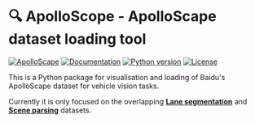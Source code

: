 # :mag: ApolloScope - ApolloScape dataset loading tool

[![ApolloScape][apolloscape_badge]][apolloscape_link]
[![Documentation][documentation_badge]][documentation_link]
[![Python version][python_version_badge]][python_version_link]
[![License][license_badge]][license_link]

This is a Python package for visualisation and loading of Baidu's ApolloScape dataset for vehicle vision tasks.

Currently it is only focused on the overlapping [__Lane segmentation__][lane_segmentation] and [__Scene parsing__][scene_parsing] datasets.

[lane_segmentation]: http://apolloscape.auto/lane_segmentation.html
[scene_parsing]: http://apolloscape.auto/scene.html

[apolloscape_badge]: https://badgen.net/badge/ApolloScape/ApolloScape?icon=https://simpleicons.now.sh/baidu/fff&label&color=black
[apolloscape_link]: http://apolloscape.auto

[documentation_badge]: https://badgen.net/badge/github/Documentation?icon=https://simpleicons.now.sh/readthedocs/fff&label&color=blue
[documentation_link]: https://ntl-remi.github.io/ApolloScope/build/html/index.html

[license_badge]: https://badgen.net/badge/License/LGPL?color=purple
[license_link]: https://github.com/NTL-Remi/ApolloScope/blob/master/LICENSE.md

[python_version_badge]: https://badgen.net/badge/Python/3.7?icon=https://simpleicons.now.sh/python/fff&color=blue
[python_version_link]: https://www.python.org/downloads/release/python-373/
